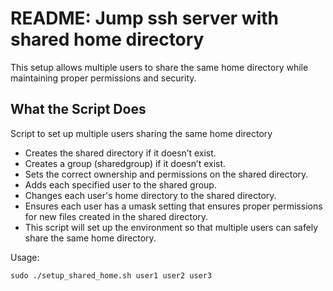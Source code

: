 # README: Jump ssh server with shared home directory

This setup allows multiple users to share the same home directory while maintaining proper permissions and security.

## What the Script Does

Script to set up multiple users sharing the same home directory

- Creates the shared directory if it doesn’t exist.
- Creates a group (sharedgroup) if it doesn’t exist.
- Sets the correct ownership and permissions on the shared directory.
- Adds each specified user to the shared group.
- Changes each user's home directory to the shared directory.
- Ensures each user has a umask setting that ensures proper permissions for new files created in the shared directory.
- This script will set up the environment so that multiple users can safely share the same home directory.

Usage:

    sudo ./setup_shared_home.sh user1 user2 user3
